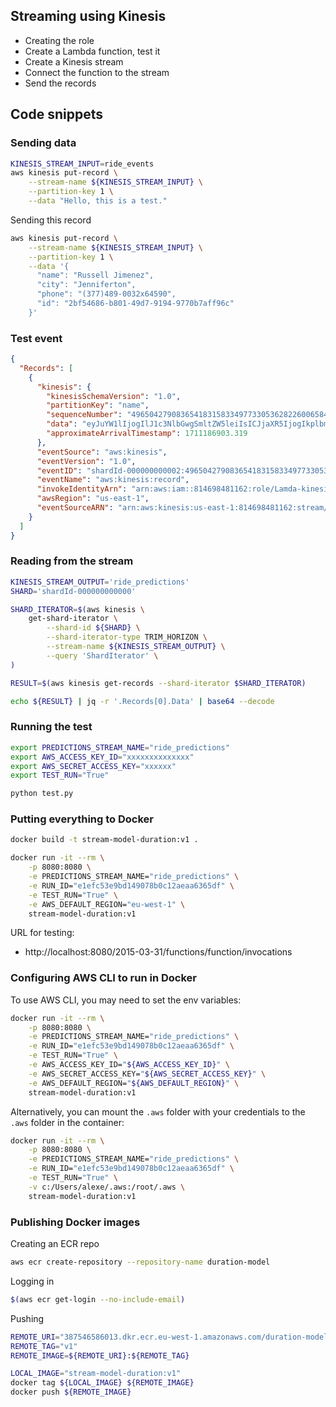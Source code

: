 ## Streaming using Kinesis

* Creating the role 
* Create a Lambda function, test it
* Create a Kinesis stream
* Connect the function to the stream
* Send the records 

## Code snippets

### Sending data


```bash
KINESIS_STREAM_INPUT=ride_events
aws kinesis put-record \
    --stream-name ${KINESIS_STREAM_INPUT} \
    --partition-key 1 \
    --data "Hello, this is a test."
```


Sending this record

```bash
aws kinesis put-record \
    --stream-name ${KINESIS_STREAM_INPUT} \
    --partition-key 1 \
    --data '{
      "name": "Russell Jimenez",
      "city": "Jenniferton",
      "phone": "(377)489-0032x64590",
      "id": "2bf54686-b801-49d7-9194-9770b7aff96c"
    }'
```

### Test event


```json
{
  "Records": [
    {
      "kinesis": {
        "kinesisSchemaVersion": "1.0",
        "partitionKey": "name",
        "sequenceNumber": "49650427908365418315833497733053628226006584739925852194",
        "data": "eyJuYW1lIjogIlJ1c3NlbGwgSmltZW5leiIsICJjaXR5IjogIkplbm5pZmVydG9uIiwgInBob25lIjogIigzNzcpNDg5LTAwMzJ4NjQ1OTAiLCAiaWQiOiAiMmJmNTQ2ODYtYjgwMS00OWQ3LTkxOTQtOTc3MGI3YWZmOTZjIn0=",
        "approximateArrivalTimestamp": 1711186903.319
      },
      "eventSource": "aws:kinesis",
      "eventVersion": "1.0",
      "eventID": "shardId-000000000002:49650427908365418315833497733053628226006584739925852194",
      "eventName": "aws:kinesis:record",
      "invokeIdentityArn": "arn:aws:iam::814698481162:role/Lamda-kinesis-role",
      "awsRegion": "us-east-1",
      "eventSourceARN": "arn:aws:kinesis:us-east-1:814698481162:stream/youtube-streams"
    }
  ]
}
```

### Reading from the stream

```bash
KINESIS_STREAM_OUTPUT='ride_predictions'
SHARD='shardId-000000000000'

SHARD_ITERATOR=$(aws kinesis \
    get-shard-iterator \
        --shard-id ${SHARD} \
        --shard-iterator-type TRIM_HORIZON \
        --stream-name ${KINESIS_STREAM_OUTPUT} \
        --query 'ShardIterator' \
)

RESULT=$(aws kinesis get-records --shard-iterator $SHARD_ITERATOR)

echo ${RESULT} | jq -r '.Records[0].Data' | base64 --decode
``` 


### Running the test

```bash
export PREDICTIONS_STREAM_NAME="ride_predictions"
export AWS_ACCESS_KEY_ID="xxxxxxxxxxxxxx"
export AWS_SECRET_ACCESS_KEY="xxxxxx"
export TEST_RUN="True"

python test.py
```

### Putting everything to Docker

```bash
docker build -t stream-model-duration:v1 .

docker run -it --rm \
    -p 8080:8080 \
    -e PREDICTIONS_STREAM_NAME="ride_predictions" \
    -e RUN_ID="e1efc53e9bd149078b0c12aeaa6365df" \
    -e TEST_RUN="True" \
    -e AWS_DEFAULT_REGION="eu-west-1" \
    stream-model-duration:v1
```

URL for testing:

* http://localhost:8080/2015-03-31/functions/function/invocations


### Configuring AWS CLI to run in Docker

To use AWS CLI, you may need to set the env variables:

```bash
docker run -it --rm \
    -p 8080:8080 \
    -e PREDICTIONS_STREAM_NAME="ride_predictions" \
    -e RUN_ID="e1efc53e9bd149078b0c12aeaa6365df" \
    -e TEST_RUN="True" \
    -e AWS_ACCESS_KEY_ID="${AWS_ACCESS_KEY_ID}" \
    -e AWS_SECRET_ACCESS_KEY="${AWS_SECRET_ACCESS_KEY}" \
    -e AWS_DEFAULT_REGION="${AWS_DEFAULT_REGION}" \
    stream-model-duration:v1
```

Alternatively, you can mount the `.aws` folder with your credentials to the `.aws` folder in the container:

```bash
docker run -it --rm \
    -p 8080:8080 \
    -e PREDICTIONS_STREAM_NAME="ride_predictions" \
    -e RUN_ID="e1efc53e9bd149078b0c12aeaa6365df" \
    -e TEST_RUN="True" \
    -v c:/Users/alexe/.aws:/root/.aws \
    stream-model-duration:v1
```

### Publishing Docker images

Creating an ECR repo

```bash
aws ecr create-repository --repository-name duration-model
```

Logging in

```bash
$(aws ecr get-login --no-include-email)
```

Pushing 

```bash
REMOTE_URI="387546586013.dkr.ecr.eu-west-1.amazonaws.com/duration-model"
REMOTE_TAG="v1"
REMOTE_IMAGE=${REMOTE_URI}:${REMOTE_TAG}

LOCAL_IMAGE="stream-model-duration:v1"
docker tag ${LOCAL_IMAGE} ${REMOTE_IMAGE}
docker push ${REMOTE_IMAGE}
```
